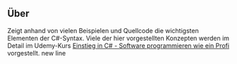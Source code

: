 ## Über

Zeigt anhand von vielen Beispielen und Quellcode die wichtigsten Elementen der C#-Syntax. Viele der hier vorgestellten Konzepten werden im Detail im Udemy-Kurs [Einstieg in C# - Software programmieren wie ein Profi](http://www.lernmoment.de/einstieg-csharp/) vorgestellt.
new line
